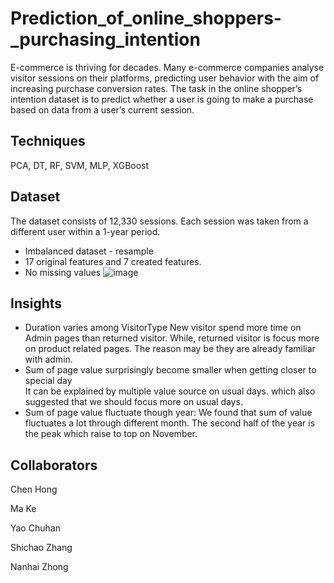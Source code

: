 # Prediction_of_online_shoppers-_purchasing_intention
E-commerce is thriving for decades. Many e-commerce companies analyse visitor sessions on their platforms, predicting user behavior with the aim of increasing purchase conversion rates. The task in the online shopper’s intention dataset is to predict whether a user is going to make a purchase based on data from a user’s current session.


## Techniques
PCA, DT, RF, SVM, MLP, XGBoost


## Dataset
The dataset consists of 12,330 sessions. Each session was taken from a different user within a 1-year period. 
- Imbalanced dataset - resample
- 17 original features and 7 created features.
- No missing values
![image](https://user-images.githubusercontent.com/92670749/177030616-baa2a137-682d-40b5-be76-1b61deea8db9.png)


## Insights
- Duration varies among VisitorType
  New visitor spend more time on Admin pages than returned visitor. While, returned visitor is focus more on product related pages. The reason may be they are already familiar with admin. 
- Sum of page value surprisingly become smaller when getting closer to special day  
  It can be explained by multiple value source on usual days. which also suggested that we should focus more on usual days.
- Sum of page value fluctuate though year:
  We found that sum of value fluctuates a lot through different month. The second half of the year is the peak which raise to top on November. 


## Collaborators

Chen Hong

Ma Ke

Yao Chuhan

Shichao Zhang

Nanhai Zhong
